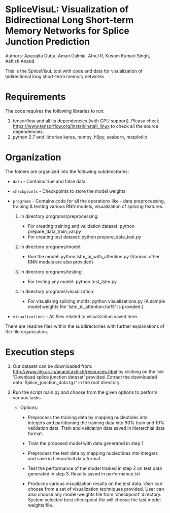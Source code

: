 # SpliceVisuL: Visualization of Bidirectional Long Short-term Memory Networks for Splice Junction Prediction
Authors: Aparajita Dutta, Aman Dalmia, Athul R, Kusum Kumari Singh, Ashish Anand

This is the SpliceVisuL tool with code and data for visualization of bidirectional long short-term memory networks.

# Requirements

The code requires the following libraries to run:
1. tensorflow and all its dependencies (with GPU support). Please check https://www.tensorflow.org/install/install_linux
   to check all the source dependencies.
2. python 2.7 and libraries keras, numpy, h5py, seaborn, matplotlib

# Organization

The folders are organized into the following subdirectories:

- `data` - Contains true and false data.
- `checkpoints` - Checkpoints to store the model weights
- `programs` - Contains code for all the operations like - data preprocessing, training & testing various RNN models, visualization of splicing features.

	1. In directory programs/preprocessing:
		- For creating training and validation dataset: python prepare_data_train_val.py
		- For creating test dataset: python prepare_data_test.py

	2. In directory programs/model:
		- Run the model: python lstm_bi_with_attention.py (Various other RNN models are also provided)

	3. In directory programs/testing:
		- For testing any model: python test_lstm.py 

	4. In directory programs/visualization:
		- For visualizing splicing motifs: python visualizations.py (A sample model weights file 'lstm_bi_attention.hdf5' is provided.)
	
- `visualizations` - All files related to visualization saved here.

There are readme files within the subdirectories with further explanations of the file organization.


# Execution steps

1. Our dataset can be downloaded from: http://www.iitg.ac.in/anand.ashish/resources.html by clicking on the link 'Download splice junction dataset' provided.
Extract the downloaded data 'Splice_junction_data.tgz' in the root directory

2. Run the script main.py and choose from the given options to perform various tasks.
	- Options:
		
		- Preprocess the training data by mapping nucleotides into integers and partitioning the training data into 90% train and 10% validation data. Train and validation data saved in hierarchial data format.
		
		- Train the proposed model with data generated in step 1.
		
		- Preprocess the test data by mapping nucleotides into integers and save in hierarchial data format.
		
		- Test the performance of the model trained in step 2 on test data generated in step 3. Results saved in performance.txt
		
		- Produces various visualization results on the test data. User can choose from a set of visualization techniques provided. User can also choose any model-weights file from 'checkpoint' directory. System selected best checkpoint file will choose the last model-weights file.
		
	




